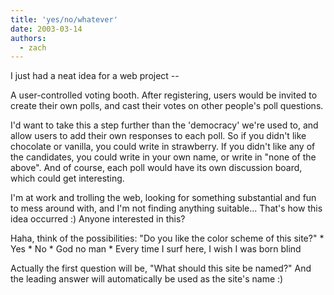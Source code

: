```yaml
---
title: 'yes/no/whatever'
date: 2003-03-14
authors:
  - zach
---
```


I just had a neat idea for a web project --

A user-controlled voting booth. After registering, users would be invited to create their own polls, and cast their votes on other people's poll questions.

I'd want to take this a step further than the 'democracy' we're used to, and allow users to add their own responses to each poll. So if you didn't like chocolate or vanilla, you could write in strawberry. If you didn't like any of the candidates, you could write in your own name, or write in "none of the above". And of course, each poll would have its own discussion board, which could get interesting.

I'm at work and trolling the web, looking for something substantial and fun to mess around with, and I'm not finding anything suitable... That's how this idea occurred :) Anyone interested in this?

Haha, think of the possibilities: "Do you like the color scheme of this site?" \* Yes \* No \* God no man \* Every time I surf here, I wish I was born blind

Actually the first question will be, "What should this site be named?" And the leading answer will automatically be used as the site's name :)
